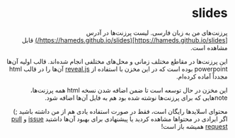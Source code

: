<div dir="rtl">

# slides
پرزنت‌های من به زبان فارسی. لیست پرزنت‌ها در آدرس [https://hameds.github.io/slides](https://hameds.github.io/slides/) قابل مشاهده است.

این پرزنت‌ها در مقاطع مختلف زمانی و محل‌های مختلفی انجام شده‌اند. قالب اولیه آن‌ها powerpoint بوده است که در این مخزن با استفاده از [reveal.js](https://github.com/hakimel/reveal.js) آن‌ها را در قالب html مجدداً آماده کرده‌ام.

این مخزن در حال توسعه است تا ضمن اضافه شدن نسخه html همه پرزنت‌ها، noteهایی که برای پرزنت‌ها نوشته شده بود هم به فایل آن‌ها اضافه شود.

محتوای اسلایدها رایگان است، فقط در صورت استفاده یادی هم از من داشته باشید ;) اگر ایرادی در محتواها مشاهده کردید یا پیشنهادی برای بهبود آن‌ها داشتید [issue](https://github.com/hameds/slides/issues) و [pull request](https://github.com/hameds/slides/pulls) همیشه باز است!

</div>
